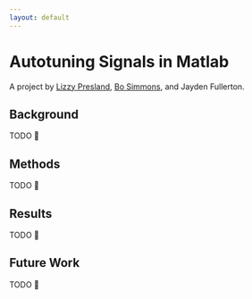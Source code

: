 ```yaml
---
layout: default
---
```


# Autotuning Signals in Matlab

A project by [Lizzy Presland](https://linkedin.com/in/etcadinfinitum), [Bo Simmons](https://www.linkedin.com/in/bowman-simmons/), and Jayden Fullerton.

## Background

TODO :bug:

## Methods

TODO :bug:

## Results

TODO :bug:

## Future Work

TODO :bug:

